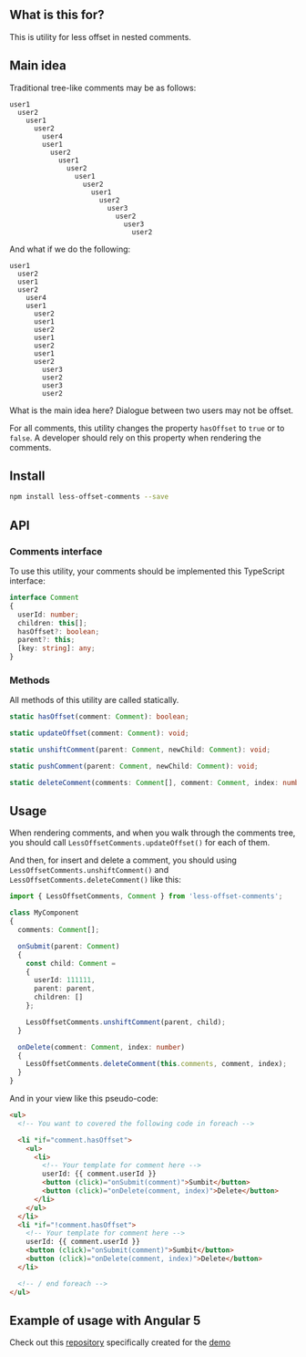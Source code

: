 ## What is this for?

This is utility for less offset in nested comments.

## Main idea

Traditional tree-like comments may be as follows:

```text
user1
  user2
    user1
      user2
        user4
        user1
          user2
            user1
              user2
                user1
                  user2
                    user1
                      user2
                        user3
                          user2
                            user3
                              user2
```

And what if we do the following:

```text
user1
  user2
  user1
  user2
    user4
    user1
      user2
      user1
      user2
      user1
      user2
      user1
      user2
        user3
        user2
        user3
        user2
```

What is the main idea here? Dialogue between two users may not be offset.

For all comments, this utility changes the property `hasOffset` to `true` or to `false`.
A developer should rely on this property when rendering the comments.

## Install

```bash
npm install less-offset-comments --save
```

## API

### Comments interface

To use this utility, your comments should be implemented this TypeScript interface:

```ts
interface Comment
{
  userId: number;
  children: this[];
  hasOffset?: boolean;
  parent?: this;
  [key: string]: any;
}
```

### Methods

All methods of this utility are called statically.

```ts
static hasOffset(comment: Comment): boolean;

static updateOffset(comment: Comment): void;

static unshiftComment(parent: Comment, newChild: Comment): void;

static pushComment(parent: Comment, newChild: Comment): void;

static deleteComment(comments: Comment[], comment: Comment, index: number): void;
```

## Usage

When rendering comments, and when you walk through the comments tree,
you should call `LessOffsetComments.updateOffset()` for each of them.

And then, for insert and delete a comment,
you should using `LessOffsetComments.unshiftComment()` and `LessOffsetComments.deleteComment()` like this:

```ts
import { LessOffsetComments, Comment } from 'less-offset-comments';

class MyComponent
{
  comments: Comment[];

  onSubmit(parent: Comment)
  {
    const child: Comment =
    {
      userId: 111111,
      parent: parent,
      children: []
    };

    LessOffsetComments.unshiftComment(parent, child);
  }

  onDelete(comment: Comment, index: number)
  {
    LessOffsetComments.deleteComment(this.comments, comment, index);
  }
}

```

And in your view like this pseudo-code:

```html
<ul>
  <!-- You want to covered the following code in foreach -->

  <li *if="comment.hasOffset">
    <ul>
      <li>
        <!-- Your template for comment here -->
        userId: {{ comment.userId }}
        <button (click)="onSubmit(comment)">Sumbit</button>
        <button (click)="onDelete(comment, index)">Delete</button>
      </li>
    </ul>
  </li>
  <li *if="!comment.hasOffset">
    <!-- Your template for comment here -->
    userId: {{ comment.userId }}
    <button (click)="onSubmit(comment)">Sumbit</button>
    <button (click)="onDelete(comment, index)">Delete</button>
  </li>

  <!-- / end foreach -->
</ul>
```

## Example of usage with Angular 5

Check out this [repository](https://github.com/KostyaTretyak/less-offset-comments-demo)
specifically created for the [demo](https://kostyatretyak.github.io/less-offset-comments-demo/)
